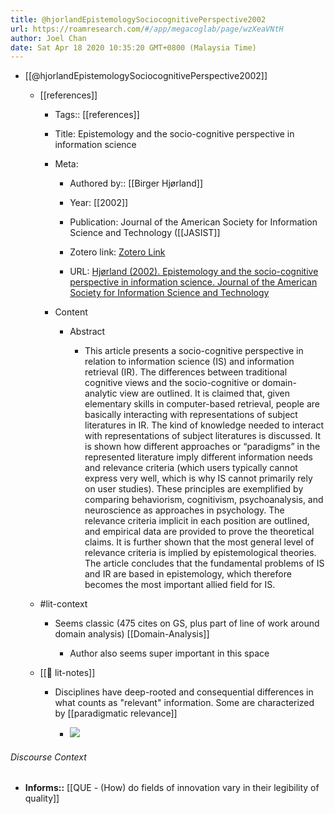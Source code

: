 ```yaml
---
title: @hjorlandEpistemologySociocognitivePerspective2002
url: https://roamresearch.com/#/app/megacoglab/page/wzXeaVNtH
author: Joel Chan
date: Sat Apr 18 2020 10:35:20 GMT+0800 (Malaysia Time)
---
```


- [[@hjorlandEpistemologySociocognitivePerspective2002]]

    - [[references]]

        - Tags:: [[references]]

        - Title: Epistemology and the socio-cognitive perspective in information science

        - Meta:

            - Authored by:: [[Birger Hjørland]]

            - Year: [[2002]]

            - Publication: Journal of the American Society for Information Science and Technology ([[JASIST]]

            - Zotero link: [Zotero Link](zotero://select/items/1_ZMGUTJ6C)

            - URL: [Hjørland (2002). Epistemology and the socio-cognitive perspective in information science. Journal of the American Society for Information Science and Technology](https://onlinelibrary.wiley.com/doi/abs/10.1002/asi.10042)

        - Content

            - Abstract

                - This article presents a socio-cognitive perspective in relation to information science (IS) and information retrieval (IR). The differences between traditional cognitive views and the socio-cognitive or domain-analytic view are outlined. It is claimed that, given elementary skills in computer-based retrieval, people are basically interacting with representations of subject literatures in IR. The kind of knowledge needed to interact with representations of subject literatures is discussed. It is shown how different approaches or “paradigms” in the represented literature imply different information needs and relevance criteria (which users typically cannot express very well, which is why IS cannot primarily rely on user studies). These principles are exemplified by comparing behaviorism, cognitivism, psychoanalysis, and neuroscience as approaches in psychology. The relevance criteria implicit in each position are outlined, and empirical data are provided to prove the theoretical claims. It is further shown that the most general level of relevance criteria is implied by epistemological theories. The article concludes that the fundamental problems of IS and IR are based in epistemology, which therefore becomes the most important allied field for IS.

    - #lit-context

        - Seems classic (475 cites on GS, plus part of line of work around domain analysis) [[Domain-Analysis]]

            - Author also seems super important in this space

    - [[📝 lit-notes]]

        - Disciplines have deep-rooted and consequential differences in what counts as "relevant" information. Some are characterized by [[paradigmatic relevance]]

            - ![](https://firebasestorage.googleapis.com/v0/b/firescript-577a2.appspot.com/o/imgs%2Fapp%2Fmegacoglab%2Flzo9orBvZ2?alt=media&token=df92df81-86ad-42cf-84e5-f1ef93f3b620)

###### Discourse Context

- **Informs::** [[QUE - (How) do fields of innovation vary in their legibility of quality]]
